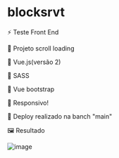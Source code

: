 # blocksrvt

⚡ Teste Front End

📜 Projeto scroll loading

📃 Vue.js(versão 2) 

📃 SASS 

📃 Vue bootstrap

📜 Responsivo!

📜 Deploy realizado na banch "main"

🖼️ Resultado

![image](https://github.com/JonyAlan/blocksrvt/assets/34633476/ac5f82e6-c463-49ae-b90b-f6089ab62120)

